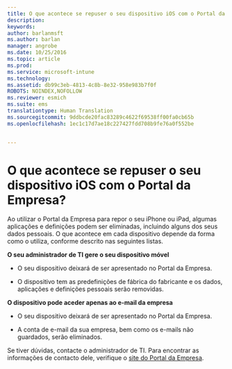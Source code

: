 ```yaml
---
title: O que acontece se repuser o seu dispositivo iOS com o Portal da Empresa? | Microsoft Intune
description: 
keywords: 
author: barlanmsft
ms.author: barlan
manager: angrobe
ms.date: 10/25/2016
ms.topic: article
ms.prod: 
ms.service: microsoft-intune
ms.technology: 
ms.assetid: db99c3eb-4813-4c8b-8e32-958e983b7f0f
ROBOTS: NOINDEX,NOFOLLOW
ms.reviewer: esmich
ms.suite: ems
translationtype: Human Translation
ms.sourcegitcommit: 9ddbcde20fac83289c4622f69538ff00fa0cb65b
ms.openlocfilehash: 1ec1c17d7ae18c227427fdd708b9fe76a0f552be


---
```



# <a name="what-happens-if-you-reset-your-ios-device-using-the-company-portal"></a>O que acontece se repuser o seu dispositivo iOS com o Portal da Empresa?

Ao utilizar o Portal da Empresa para repor o seu iPhone ou iPad, algumas aplicações e definições podem ser eliminadas, incluindo alguns dos seus dados pessoais. O que acontece em cada dispositivo depende da forma como o utiliza, conforme descrito nas seguintes listas.

**O seu administrador de TI gere o seu dispositivo móvel**

-   O seu dispositivo deixará de ser apresentado no Portal da Empresa.

-   O dispositivo tem as predefinições de fábrica do fabricante e os dados, aplicações e definições pessoais serão removidas.

**O dispositivo pode aceder apenas ao e-mail da empresa**

-   O seu dispositivo deixará de ser apresentado no Portal da Empresa.

-   A conta de e-mail da sua empresa, bem como os e-mails não guardados, serão eliminados.

Se tiver dúvidas, contacte o administrador de TI. Para encontrar as informações de contacto dele, verifique o [site do Portal da Empresa](http://portal.manage.microsoft.com).





<!--HONumber=Nov16_HO1-->


